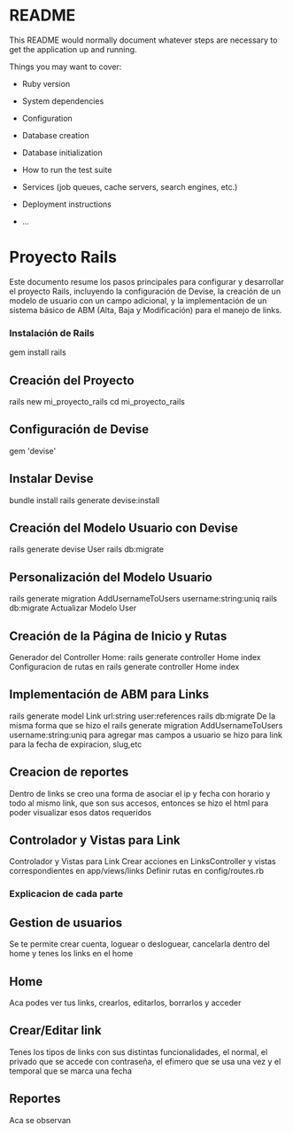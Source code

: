 # README

This README would normally document whatever steps are necessary to get the
application up and running.

Things you may want to cover:

- Ruby version

- System dependencies

- Configuration

- Database creation

- Database initialization

- How to run the test suite

- Services (job queues, cache servers, search engines, etc.)

- Deployment instructions

- ...

# Proyecto Rails

Este documento resume los pasos principales para configurar y desarrollar el proyecto Rails, incluyendo la configuración de Devise, la creación de un modelo de usuario con un campo adicional, y la implementación de un sistema básico de ABM (Alta, Baja y Modificación) para el manejo de links.

### Instalación de Rails

gem install rails

## Creación del Proyecto

rails new mi_proyecto_rails
cd mi_proyecto_rails

## Configuración de Devise

gem 'devise'

## Instalar Devise

bundle install
rails generate devise:install

## Creación del Modelo Usuario con Devise

rails generate devise User
rails db:migrate

## Personalización del Modelo Usuario

rails generate migration AddUsernameToUsers username:string:uniq
rails db:migrate
Actualizar Modelo User

## Creación de la Página de Inicio y Rutas

Generador del Controller Home:
rails generate controller Home index
Configuracion de rutas en rails generate controller Home index

## Implementación de ABM para Links

rails generate model Link url:string user:references
rails db:migrate
De la misma forma que se hizo el rails generate migration AddUsernameToUsers username:string:uniq para agregar mas campos a usuario se hizo para link para la fecha de expiracion, slug,etc

## Creacion de reportes

Dentro de links se creo una forma de asociar el ip y fecha con horario y todo al mismo link, que son sus accesos, entonces se hizo el html para poder visualizar esos datos requeridos

## Controlador y Vistas para Link

Controlador y Vistas para Link
Crear acciones en LinksController y vistas correspondientes en app/views/links
Definir rutas en config/routes.rb

### Explicacion de cada parte

## Gestion de usuarios

Se te permite crear cuenta, loguear o desloguear, cancelarla dentro del home y tenes los links en el home

## Home

Aca podes ver tus links, crearlos, editarlos, borrarlos y acceder

## Crear/Editar link

Tenes los tipos de links con sus distintas funcionalidades, el normal, el privado que se accede con contraseña, el efimero que se usa una vez y el temporal que se marca una fecha

## Reportes

Aca se observan

```bash

```
